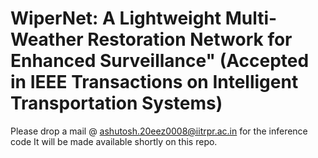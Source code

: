 # WiperNet: A Lightweight Multi-Weather Restoration Network for Enhanced Surveillance" (Accepted in IEEE Transactions on Intelligent Transportation Systems)
Please drop a mail @ ashutosh.20eez0008@iitrpr.ac.in for the inference code
It will be made available shortly on this repo.
